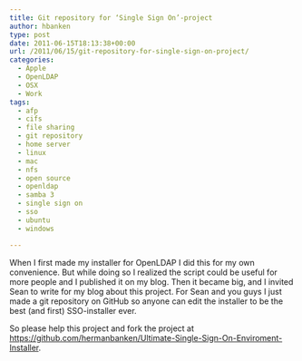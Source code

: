 ```yaml
---
title: Git repository for ‘Single Sign On’-project
author: hbanken
type: post
date: 2011-06-15T18:13:38+00:00
url: /2011/06/15/git-repository-for-single-sign-on-project/
categories:
  - Apple
  - OpenLDAP
  - OSX
  - Work
tags:
  - afp
  - cifs
  - file sharing
  - git repository
  - home server
  - linux
  - mac
  - nfs
  - open source
  - openldap
  - samba 3
  - single sign on
  - sso
  - ubuntu
  - windows

---
```

When I first made my installer for OpenLDAP I did this for my own convenience. But while doing so I realized the script could be useful for more people and I published it on my blog. Then it became big, and I invited Sean to write for my blog about this project. For Sean and you guys I just made a git repository on GitHub so anyone can edit the installer to be the best (and first) SSO-installer ever.

So please help this project and fork the project at <https://github.com/hermanbanken/Ultimate-Single-Sign-On-Enviroment-Installer>.